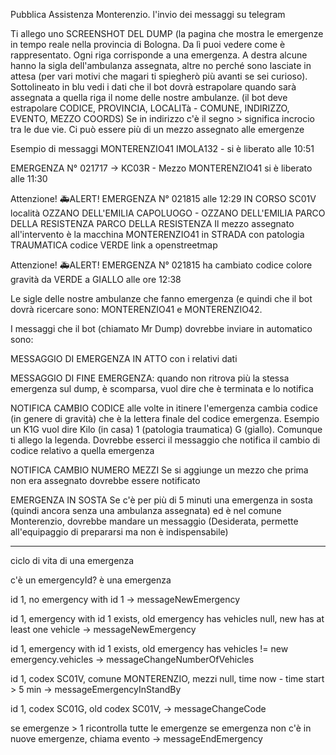 Pubblica Assistenza Monterenzio.
l'invio dei messaggi su telegram

Ti allego uno SCREENSHOT DEL DUMP (la pagina che mostra le emergenze in tempo reale nella provincia di Bologna. Da lì puoi vedere come è rappresentato. Ogni riga corrisponde a una emergenza.
A destra alcune hanno la sigla dell'ambulanza assegnata,
altre no perché sono lasciate in attesa (per vari motivi che magari ti spiegherò più avanti se sei curioso).
Sottolineato in blu vedi i dati che il bot dovrà estrapolare quando sarà assegnata a quella riga il nome delle nostre ambulanze. (il bot deve estrapolare CODICE, PROVINCIA, LOCALITà - COMUNE, INDIRIZZO, EVENTO, MEZZO COORDS)
Se in indirizzo c'è il segno > significa incrocio tra le due vie.
Ci può essere più di un mezzo assegnato alle emergenze

Esempio di messaggi
MONTERENZIO41 IMOLA132 - si è liberato alle 10:51

EMERGENZA N° 021717 -> KC03R - Mezzo MONTERENZIO41 si è liberato alle 11:30

Attenzione!
🚑ALERT! EMERGENZA N° 021815 alle 12:29 IN CORSO
SC01V località OZZANO DELL'EMILIA CAPOLUOGO - OZZANO DELL'EMILIA PARCO DELLA RESISTENZA PARCO DELLA RESISTENZA
Il mezzo assegnato all'intervento è la macchina MONTERENZIO41 in STRADA con patologia TRAUMATICA codice VERDE
link a openstreetmap

Attenzione!
🚑ALERT! EMERGENZA N° 021815 ha cambiato codice colore gravità da VERDE a GIALLO alle ore 12:38

Le sigle delle nostre ambulanze che fanno emergenza (e quindi che il bot dovrà ricercare sono: MONTERENZIO41 e MONTERENZIO42.

I messaggi che il bot (chiamato Mr Dump) dovrebbe inviare in automatico sono:

MESSAGGIO DI EMERGENZA IN ATTO con i relativi dati

MESSAGGIO DI FINE EMERGENZA: quando non ritrova più la stessa emergenza sul dump, è scomparsa, vuol dire che è terminata e lo notifica

NOTIFICA CAMBIO CODICE alle volte in itinere l'emergenza cambia codice (in genere di gravità) che è la lettera finale del codice emergenza. Esempio un K1G vuol dire Kilo (in casa) 1 (patologia traumatica) G (giallo). Comunque ti allego la legenda. Dovrebbe esserci il messaggio che notifica il cambio di codice relativo a quella emergenza

NOTIFICA CAMBIO NUMERO MEZZI Se si aggiunge un mezzo che prima non era assegnato dovrebbe essere notificato

EMERGENZA IN SOSTA Se c'è per più di 5 minuti una emergenza in sosta (quindi ancora senza una ambulanza assegnata) ed è nel comune Monterenzio, dovrebbe mandare un messaggio (Desiderata, permette all'equipaggio di prepararsi ma non è indispensabile)

---

ciclo di vita di una emergenza

c'è un emergencyId? è una emergenza

id 1, no emergency with id 1
-> messageNewEmergency

id 1, emergency with id 1 exists, old emergency has vehicles null, new has at least one vehicle
-> messageNewEmergency

id 1, emergency with id 1 exists, old emergency has vehicles != new emergency.vehicles
-> messageChangeNumberOfVehicles

id 1, codex SC01V, comune MONTERENZIO, mezzi null, time now - time start > 5 min
-> messageEmergencyInStandBy

id 1, codex SC01G, old codex SC01V,
-> messageChangeCode

se emergenze > 1
ricontrolla tutte le emergenze
se emergenza non c'è in nuove emergenze, chiama evento
-> messageEndEmergency
